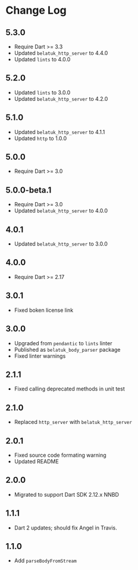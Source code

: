 # Change Log

## 5.3.0

* Require Dart >= 3.3
* Updated `belatuk_http_server` to 4.4.0
* Updated `lints` to 4.0.0

## 5.2.0

* Updated `lints` to 3.0.0
* Updated `belatuk_http_server` to 4.2.0

## 5.1.0

* Updated `belatuk_http_server` to 4.1.1
* Updated `http` to 1.0.0

## 5.0.0

* Require Dart >= 3.0

## 5.0.0-beta.1

* Require Dart >= 3.0
* Updated `belatuk_http_server` to 4.0.0

## 4.0.1

* Updated `belatuk_http_server` to 3.0.0

## 4.0.0

* Require Dart >= 2.17

## 3.0.1

* Fixed boken license link

## 3.0.0

* Upgraded from `pendantic` to `lints` linter
* Published as `belatuk_body_parser` package
* Fixed linter warnings

## 2.1.1

* Fixed calling deprecated methods in unit test

## 2.1.0

* Replaced `http_server` with `belatuk_http_server`

## 2.0.1

* Fixed source code formating warning
* Updated README

## 2.0.0

* Migrated to support Dart SDK 2.12.x NNBD

## 1.1.1

* Dart 2 updates; should fix Angel in Travis.

## 1.1.0

* Add `parseBodyFromStream`
